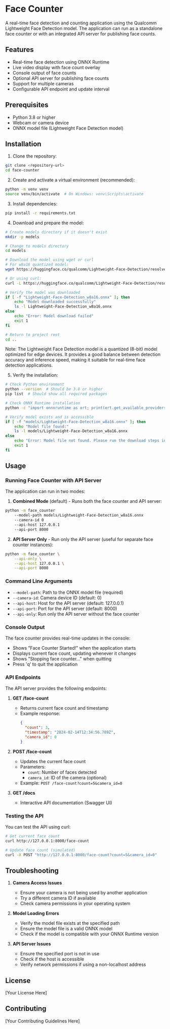# Face Counter

A real-time face detection and counting application using the Qualcomm Lightweight Face Detection model. The application can run as a standalone face counter or with an integrated API server for publishing face counts.

## Features

- Real-time face detection using ONNX Runtime
- Live video display with face count overlay
- Console output of face counts
- Optional API server for publishing face counts
- Support for multiple cameras
- Configurable API endpoint and update interval

## Prerequisites

- Python 3.8 or higher
- Webcam or camera device
- ONNX model file (Lightweight Face Detection model)

## Installation

1. Clone the repository:

```bash
git clone <repository-url>
cd face-counter
```

2. Create and activate a virtual environment (recommended):

```bash
python -m venv venv
source venv/bin/activate  # On Windows: venv\Scripts\activate
```

3. Install dependencies:

```bash
pip install -r requirements.txt
```

4. Download and prepare the model:
```bash
# Create models directory if it doesn't exist
mkdir -p models

# Change to models directory
cd models

# Download the model using wget or curl
# For w8a16 quantized model:
wget https://huggingface.co/qualcomm/Lightweight-Face-Detection/resolve/main/Lightweight-Face-Detection_w8a16.onnx -O Lightweight-Face-Detection_w8a16.onnx

# Or using curl:
curl -L https://huggingface.co/qualcomm/Lightweight-Face-Detection/resolve/main/Lightweight-Face-Detection_w8a16.onnx -o Lightweight-Face-Detection_w8a16.onnx

# Verify the model was downloaded
if [ -f "Lightweight-Face-Detection_w8a16.onnx" ]; then
    echo "Model downloaded successfully"
    ls -l Lightweight-Face-Detection_w8a16.onnx
else
    echo "Error: Model download failed"
    exit 1
fi

# Return to project root
cd ..
```

Note: The Lightweight Face Detection model is a quantized (8-bit) model optimized for edge devices. It provides a good balance between detection accuracy and inference speed, making it suitable for real-time face detection applications.

5. Verify the installation:
```bash
# Check Python environment
python --version  # Should be 3.8 or higher
pip list  # Should show all required packages

# Check ONNX Runtime installation
python -c "import onnxruntime as ort; print(ort.get_available_providers())"  # Should list 'CPUExecutionProvider'

# Verify model exists and is accessible
if [ -f "models/Lightweight-Face-Detection_w8a16.onnx" ]; then
    echo "Model file found:"
    ls -l models/Lightweight-Face-Detection_w8a16.onnx
else
    echo "Error: Model file not found. Please run the download steps in section 4."
    exit 1
fi
```

## Usage

### Running Face Counter with API Server

The application can run in two modes:

1. **Combined Mode** (default) - Runs both the face counter and API server:

```bash
python -m face_counter 
    --model-path models/Lightweight-Face-Detection_w8a16.onnx 
    --camera-id 0 
    --api-host 127.0.0.1 
    --api-port 8000
```

2. **API Server Only** - Run only the API server (useful for separate face counter instances):

```bash
python -m face_counter \
    --api-only \
    --api-host 127.0.0.1 \
    --api-port 8000
```

### Command Line Arguments

- `--model-path`: Path to the ONNX model file (required)
- `--camera-id`: Camera device ID (default: 0)
- `--api-host`: Host for the API server (default: 127.0.0.1)
- `--api-port`: Port for the API server (default: 8000)
- `--api-only`: Run only the API server without the face counter

### Console Output

The face counter provides real-time updates in the console:

- Shows "Face Counter Started!" when the application starts
- Displays current face count, updating whenever it changes
- Shows "Stopping face counter..." when quitting
- Press 'q' to quit the application

### API Endpoints

The API server provides the following endpoints:

1. **GET /face-count**

   - Returns current face count and timestamp
   - Example response:
     ```json
     {
       "count": 3,
       "timestamp": "2024-02-14T12:34:56.789Z",
       "camera_id": 0
     }
     ```

2. **POST /face-count**

   - Updates the current face count
   - Parameters:
     - `count`: Number of faces detected
     - `camera_id`: ID of the camera (optional)
   - Example: `POST /face-count?count=5&camera_id=0`

3. **GET /docs**
   - Interactive API documentation (Swagger UI)

### Testing the API

You can test the API using curl:

```bash
# Get current face count
curl http://127.0.0.1:8000/face-count

# Update face count (simulated)
curl -X POST "http://127.0.0.1:8000/face-count?count=5&camera_id=0"
```

## Troubleshooting

1. **Camera Access Issues**

   - Ensure your camera is not being used by another application
   - Try a different camera ID if available
   - Check camera permissions in your operating system

2. **Model Loading Errors**

   - Verify the model file exists at the specified path
   - Ensure the model file is a valid ONNX model
   - Check if the model is compatible with your ONNX Runtime version

3. **API Server Issues**
   - Ensure the specified port is not in use
   - Check if the host is accessible
   - Verify network permissions if using a non-localhost address

## License

[Your License Here]

## Contributing

[Your Contributing Guidelines Here]
